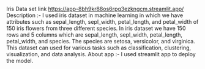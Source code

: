 Iris Data set link
https://app-8bh9kr88os6rpg3ezkngcm.streamlit.app/
Description :- I used iris dataset in machine learning in which we have attributes such as sepal_length, sepl_width, petal_length, and petal_width of 150 iris flowers from three different species. 
In iris dataset we have 150 rows and 5 columns which are sepal_length, sepl_width, petal_length, petal_width, and species. The species are setosa, versicolor, and virginica. This dataset can used for various tasks such as classification, clustering, visualization, and data analysis. 
About app :- I used streamlit app to deploy the model. 
